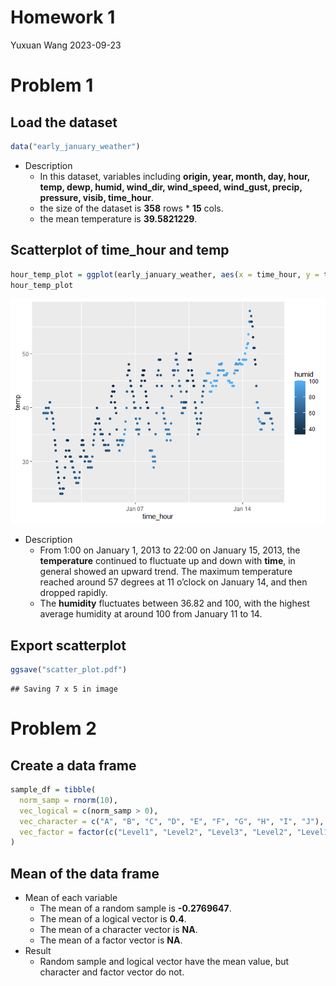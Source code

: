 Homework 1
================
Yuxuan Wang
2023-09-23

# Problem 1

## Load the dataset

``` r
data("early_january_weather")
```

- Description
  - In this dataset, variables including **origin, year, month, day,
    hour, temp, dewp, humid, wind_dir, wind_speed, wind_gust, precip,
    pressure, visib, time_hour**.
  - the size of the dataset is **358** rows \* **15** cols.
  - the mean temperature is **39.5821229**.

## Scatterplot of time_hour and temp

``` r
hour_temp_plot = ggplot(early_january_weather, aes(x = time_hour, y = temp, color = humid)) + geom_point()
hour_temp_plot
```

![](p8105_hw1_yw3995_files/figure-gfm/unnamed-chunk-2-1.png)<!-- -->

- Description
  - From 1:00 on January 1, 2013 to 22:00 on January 15, 2013, the
    **temperature** continued to fluctuate up and down with **time**, in
    general showed an upward trend. The maximum temperature reached
    around 57 degrees at 11 o’clock on January 14, and then dropped
    rapidly.
  - The **humidity** fluctuates between 36.82 and 100, with the highest
    average humidity at around 100 from January 11 to 14.

## Export scatterplot

``` r
ggsave("scatter_plot.pdf")
```

    ## Saving 7 x 5 in image

# Problem 2

## Create a data frame

``` r
sample_df = tibble(
  norm_samp = rnorm(10),
  vec_logical = c(norm_samp > 0),
  vec_character = c("A", "B", "C", "D", "E", "F", "G", "H", "I", "J"),
  vec_factor = factor(c("Level1", "Level2", "Level3", "Level2", "Level1", "Level2", "Level3", "Level1", "Level3", "Level1"))
)
```

## Mean of the data frame

- Mean of each variable
  - The mean of a random sample is **-0.2769647**.
  - The mean of a logical vector is **0.4**.
  - The mean of a character vector is **NA**.
  - The mean of a factor vector is **NA**.
- Result
  - Random sample and logical vector have the mean value, but character
    and factor vector do not.
